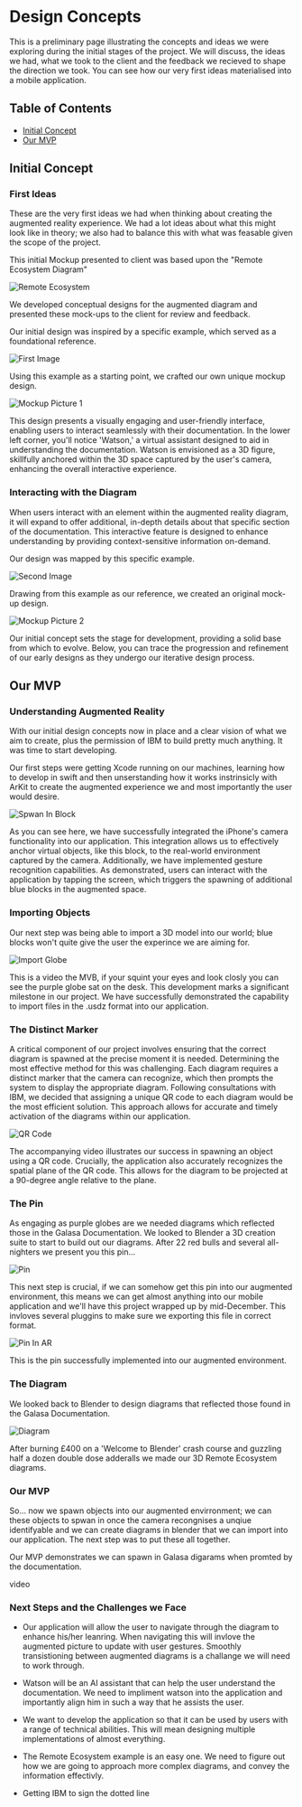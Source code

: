 # Design Concepts

This is a preliminary page illustrating the concepts and ideas we were exploring during the initial stages of the project. We will discuss, the ideas we had, what we took to the client and the feedback we recieved to shape the direction we took. You can see how our very first ideas materialised into a mobile application.

## Table of Contents
  - [Initial Concept](#Initial-Concept)
  - [Our MVP](#Our-MVP)

## Initial Concept

### First Ideas

These are the very first ideas we had when thinking about creating the augmented reality experience. We had a lot ideas about what this might look like in theory; we also had to balance this with what was feasable given the scope of the project.

This initial Mockup presented to client was based upon the "Remote Ecosystem Diagram" 

![Remote Ecosystem](run_remote.png)

We developed conceptual designs for the augmented diagram and presented these mock-ups to the client for review and feedback. <br>

Our initial design was inspired by a specific example, which served as a foundational reference.

![First Image](IMG_1608.PNG)

Using this example as a starting point, we crafted our own unique mockup design.

![Mockup Picture 1](picture_1.png)

This design presents a visually engaging and user-friendly interface, enabling users to interact seamlessly with their documentation. In the lower left corner, you'll notice 'Watson,' a virtual assistant designed to aid in understanding the documentation. Watson is envisioned as a 3D figure, skillfully anchored within the 3D space captured by the user's camera, enhancing the overall interactive experience.

### Interacting with the Diagram

When users interact with an element within the augmented reality diagram, it will expand to offer additional, in-depth details about that specific section of the documentation. This interactive feature is designed to enhance understanding by providing context-sensitive information on-demand.

Our  design was mapped by this specific example.

![Second Image](IMG_1610.PNG)

Drawing from this example as our reference, we created an original mock-up design.

![Mockup Picture 2](picture_2.png)

Our initial concept sets the stage for development, providing a solid base from which to evolve. Below, you can trace the progression and refinement of our early designs as they undergo our iterative design process.

## Our MVP

### Understanding Augmented Reality

With our initial design concepts now in place and a clear vision of what we aim to create, plus the permission of IBM to build pretty much anything. It was time to start developing.

Our first steps were getting Xcode running on our machines, learning how to develop in swift and then unserstanding how it works instrinsicly with ArKit to create the augmented experience we and most importantly the user would desire.

![Spwan In Block](spawn_in_block.gif)

As you can see here, we have successfully integrated the iPhone's camera functionality into our application. This integration allows us to effectively anchor virtual objects, like this block, to the real-world environment captured by the camera. Additionally, we have implemented gesture recognition capabilities. As demonstrated, users can interact with the application by tapping the screen, which triggers the spawning of additional blue blocks in the augmented space.

### Importing Objects

Our next step was being able to import a 3D model into our world; blue blocks won't quite give the user the experince we are aiming for.

![Import Globe](import_globe.gif)

This is a video the MVB, if your squint your eyes and look closly you can see the purple globe sat on the desk. This development marks a significant milestone in our project. We have successfully demonstrated the capability to import files in the .usdz format into our application. 

### The Distinct Marker

A critical component of our project involves ensuring that the correct diagram is spawned at the precise moment it is needed. Determining the most effective method for this was challenging. Each diagram requires a distinct marker that the camera can recognize, which then prompts the system to display the appropriate diagram. Following consultations with IBM, we decided that assigning a unique QR code to each diagram would be the most efficient solution. This approach allows for accurate and timely activation of the diagrams within our application.

![QR Code](qr_code.gif)

The accompanying video illustrates our success in spawning an object using a QR code. Crucially, the application also accurately recognizes the spatial plane of the QR code. This allows for the diagram to be projected at a 90-degree angle relative to the plane.

### The Pin

As engaging as purple globes are we needed diagrams which reflected those in the Galasa Documentation. We looked to Blender a 3D creation suite to start to build out our diagrams. After 22 red bulls and several all-nighters we present you this pin...

![Pin](pin.png)

This next step is crucial, if we can somehow get this pin into our augmented environment, this means we can get almost anything into our mobile application and we'll have this project wrapped up by mid-December. This invloves several pluggins to make sure we exporting this file in correct format.

![Pin In AR](pin_in_ar.png)

This is the pin successfully implemented into our augmented environment.

### The Diagram

We looked back to Blender to design diagrams that reflected those found in the Galasa Documentation.

![Diagram](diagram.gif)

After burning £400 on a 'Welcome to Blender' crash course and guzzling half a dozen double dose adderalls we made our 3D Remote Ecosystem diagrams.

### Our MVP

So... now we spawn objects into our augmented envirronment; we can these objects to spwan in once the camera recongnises a unqiue identifyable and we can create diagrams in blender that we can import into our application. The next step was to put these all together.

Our MVP demonstrates we can spawn in Galasa digarams when promted by the documentation.

video

### Next Steps and the Challenges we Face

* Our application will allow the user to navigate through the diagram to enhance his/her leanring. When navigating this will invlove the augmented picture to update with user gestures. Smoothly transistioning between augmented diagrams is a challange we will need to work through.

* Watson will be an AI assistant that can help the user understand the documentation. We need to impliment watson into the application and importantly align him in such a way that he assists the user.

* We want to develop the application so that it can be used by users with a range of technical abilities. This will mean designing multiple implementations of almost everything.

* The Remote Ecosystem example is an easy one. We need to figure out how we are going to approach more complex diagrams, and convey the information effectivly.

* Getting IBM to sign the dotted line
